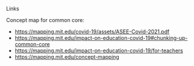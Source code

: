 Links

Concept map for common core:
* https://mapping.mit.edu/covid-19/assets/ASEE-Covid-2021.pdf
* https://mapping.mit.edu/impact-on-education-covid-19#chunking-up-common-core
* https://mapping.mit.edu/impact-on-education-covid-19/for-teachers
* https://mapping.mit.edu/concept-mapping

